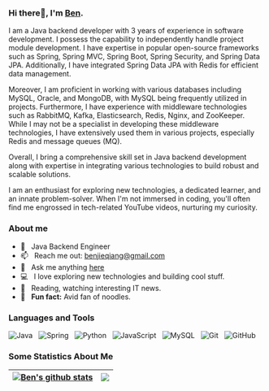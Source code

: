 ### Hi there👋, I'm [Ben](https://benjieqiang.github.io/).
I am a Java backend developer with 3 years of experience in software development. I possess the capability to independently handle project module development. I have expertise in popular open-source frameworks such as Spring, Spring MVC, Spring Boot, Spring Security, and Spring Data JPA. Additionally, I have integrated Spring Data JPA with Redis for efficient data management.

Moreover, I am proficient in working with various databases including MySQL, Oracle, and MongoDB, with MySQL being frequently utilized in projects. Furthermore, I have experience with middleware technologies such as RabbitMQ, Kafka, Elasticsearch, Redis, Nginx, and ZooKeeper. While I may not be a specialist in developing these middleware technologies, I have extensively used them in various projects, especially Redis and message queues (MQ).

Overall, I bring a comprehensive skill set in Java backend development along with expertise in integrating various technologies to build robust and scalable solutions.

I am an enthusiast for exploring new technologies, a dedicated learner, and an innate problem-solver. When I'm not immersed in coding, you'll often find me engrossed in tech-related YouTube videos, nurturing my curiosity.

### About me
- 💼 &nbsp; Java Backend Engineer
- 📫 &nbsp; Reach me out: benjieqiang@gmail.com
- 💬 &nbsp; Ask me anything [here](https://github.com/benjieqiang/benjieqiang/issues)
- 💻 &nbsp; I love exploring new technologies and building cool stuff.
- 📰 &nbsp; Reading, watching interesting IT news.
- 🍜 &nbsp; **Fun fact:** Avid fan of noodles.

### Languages and Tools
![Java](https://img.shields.io/badge/-Java-black?logo=java&style=social)&nbsp;&nbsp;
![Spring](https://img.shields.io/badge/-Spring%20Framework-black?logo=spring&style=social)&nbsp;&nbsp;
![Python](https://img.shields.io/badge/-Python-black?logo=Python&style=social)&nbsp;&nbsp;
![JavaScript](https://img.shields.io/badge/-JavaScript-black?logo=javascript&style=social)&nbsp;&nbsp;
![MySQL](https://img.shields.io/badge/-MySQL-black?logo=mysql&style=social)&nbsp;&nbsp;
![Git](https://img.shields.io/badge/-Git-black?logo=git&style=social)&nbsp;&nbsp;
![GitHub](https://img.shields.io/badge/-GitHub-black?logo=github&style=social)&nbsp;&nbsp;

### Some Statistics About Me
| <a href="https://github.com/benjieqiang/github-readme-stats"><img align="center" src="https://github-readme-stats.vercel.app/api?username=benjieqiang&show_icons=true&include_all_commits=true&theme=buefy&hide_border=true" alt="Ben's github stats" /></a> | <a href="https://github.com/benjieqiang/github-readme-stats"><img align="center" src="https://github-readme-stats.vercel.app/api/top-langs/?username=benjieqiang&layout=compact&theme=buefy&hide_border=true" /></a> |
| ------------- | ------------- |
